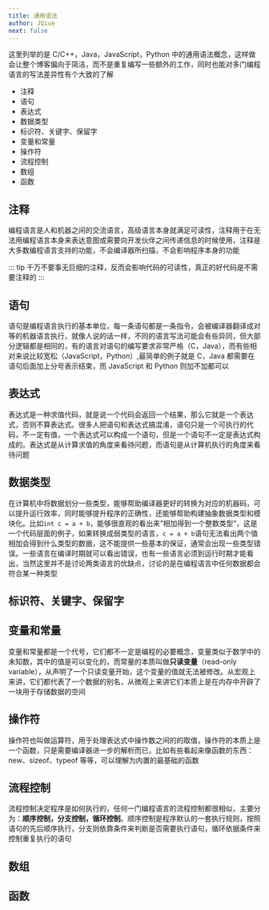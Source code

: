```yaml
---
title: 通用语法
author: JQiue
next: false
---
```


这里列举的是 C/C++，Java，JavaScript，Python 中的通用语法概念，这样做会让整个博客偏向于简洁，而不是重复编写一些额外的工作，同时也能对多门编程语言的写法差异性有个大致的了解

+ 注释
+ 语句
+ 表达式
+ 数据类型
+ 标识符、关键字、保留字
+ 变量和常量
+ 操作符
+ 流程控制
+ 数组
+ 函数

## 注释

编程语言是人和机器之间的交流语言，高级语言本身就满足可读性，注释用于在无法用编程语言本身来表达意图或需要向开发伙伴之间传递信息的时候使用，注释是大多数编程语言支持的功能，不会编译器所扫描，不会影响程序本身的功能

::: tip
千万不要事无巨细的注释，反而会影响代码的可读性，真正的好代码是不需要注释的
:::

## 语句

语句是编程语言执行的基本单位，每一条语句都是一条指令，会被编译器翻译成对等的机器语言执行，就像人说的话一样，不同的语言写法可能会有些异同，但大部分逻辑都是相同的，有的语言对语句的编写要求非常严格（C，Java），而有些相对来说比较宽松（JavaScript，Python）,最简单的例子就是 C，Java 都需要在语句后面加上分号表示结束，而 JavaScript 和 Python 则加不加都可以

## 表达式

表达式是一种求值代码，就是说一个代码会返回一个结果，那么它就是一个表达式，否则不算表达式。很多人把语句和表达式搞混淆，语句只是一个可执行的代码，不一定有值，一个表达式可以构成一个语句，但是一个语句不一定是表达式构成的。表达式是从计算求值的角度来看待问题，而语句是从计算机执行的角度来看待问题

## 数据类型

在计算机中将数据划分一些类型，能够帮助编译器更好的转换为对应的机器码，可以提升运行效率，同时能够提升程序的正确性，还能够帮助构建抽象数据类型和模块化。比如`int c = a + b`，能够很直观的看出来”相加得到一个整数类型“，这是一个代码层面的例子，如果转换成弱类型的语言，`c = a + b`语句无法看出两个值相加会得到什么类型的数据，这不能提供一些基本的保证，通常会出现一些类型错误。一些语言在编译时期就可以看出错误，也有一些语言必须到运行时期才能看出，当然这里并不是讨论两类语言的优缺点，讨论的是在编程语言中任何数据都会符合某一种类型

## 标识符、关键字、保留字

## 变量和常量

变量和常量都是一个代号，它们都不一定是编程的必要概念，变量类似于数学中的未知数，其中的值是可以变化的，而常量的本质叫做**只读变量**（read-only variable），从声明了一个只读变量开始，这个变量的值就无法被修改。从宏观上来讲，它们都代表了一个数据的别名，从微观上来讲它们本质上是在内存中开辟了一块用于存储数据的空间

## 操作符

操作符也叫做运算符，用于处理表达式中操作数之间的的取值，操作符的本质上是一个函数，只是需要编译器进一步的解析而已，比如有些看起来像函数的东西：new、sizeof、typeof 等等，可以理解为内置的最基础的函数

## 流程控制

流程控制决定程序是如何执行的，任何一门编程语言的流程控制都很相似，主要分为：**顺序控制，分支控制，循环控制**。顺序控制是程序默认的一套执行规则，按照语句的先后顺序执行，分支则依靠条件来判断是否需要执行语句，循环依据条件来控制重复执行的语句

## 数组

## 函数
